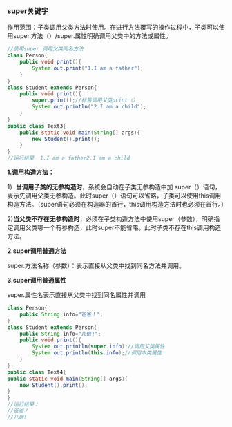 ### super关键字

作用范围：子类调用父类方法时使用。在进行方法覆写的操作过程中，子类可以使用super.方法（）/super.属性明确调用父类中的方法或属性。

```java
//使用super 调用父类同名方法
class Person{
    public void print(){
        System.out.print("1.I am a father");
    }
}
class Student extends Person{
    public void print(){
        super.print();//标售调用父类print（）
        System.out.println("2.I am a child");
    }
}
public class Text3{
    public static void main(String[] args){
        new Student().print();
    }
}
//运行结果  1.I am a father2.I am a child
```

**1.调用构造方法：**

1）**当调用子类的无参构造时**，系统会自动在子类无参构造中加 super（）语句，表示先调用父类无参构造。此时super（）语句可以省略，子类可以使用this调用构造方法。（super语句必须在构造器的首行，this调用构造方法时也必须在首行。）

2)**当父类不存在无参构造时**，必须在子类构造方法中使用super（参数），明确指定调用父类哪一个有参构造，此时super不能省略。此时子类不存在this调用构造方法。

**2.super调用普通方法**

super.方法名称（参数）：表示直接从父类中找到同名方法并调用。

**3.super调用普通属性**

super.属性名表示直接从父类中找到同名属性并调用

```java
class Person{
    public String info="爸爸！";
}
class Student extends Person{
    public String info="儿砸!";
    public void print(){
        System.out.println(super.info);//调用父类属性
        System.out.println(this.info);//调用本类属性
    }
}
public class Text4{
public static void main(String[] args){
    new Student().print();
}
}
//运行结果：
//爸爸！
//儿砸!
```

